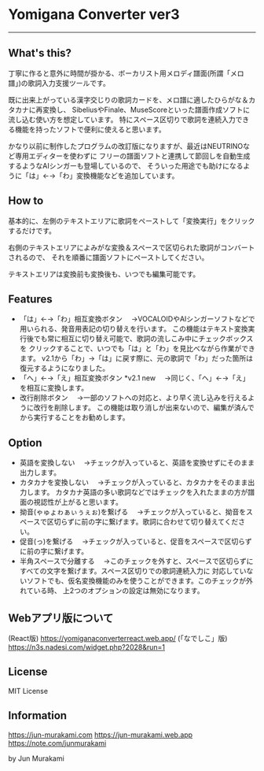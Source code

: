 # Yomigana Converter ver3
----
## What's this?
丁寧に作ると意外に時間が掛かる、ボーカリスト用メロディ譜面(所謂「メロ譜」)の歌詞入力支援ツールです。

既に出来上がっている漢字交じりの歌詞カードを、メロ譜に適したひらがな＆カタカナに再変換し、 SibeliusやFinale、MuseScoreといった譜面作成ソフトに流し込む使い方を想定しています。 特にスペース区切りで歌詞を連続入力できる機能を持ったソフトで便利に使えると思います。

かなり以前に制作したプログラムの改訂版になりますが、最近はNEUTRINOなど専用エディターを使わずに フリーの譜面ソフトと連携して節回しを自動生成するようなAIシンガーも登場しているので、 そういった用途でも助けになるように「は」←→「わ」変換機能などを追加しています。

## How to
基本的に、左側のテキストエリアに歌詞をペーストして「変換実行」をクリックするだけです。

右側のテキストエリアによみがな変換＆スペースで区切られた歌詞がコンバートされるので、 それを順番に譜面ソフトにペーストしてください。

テキストエリアは変換前も変換後も、いつでも編集可能です。

## Features
- 「は」←→「わ」相互変換ボタン 　→VOCALOIDやAIシンガーソフトなどで用いられる、発音用表記の切り替えを行います。 この機能はテキスト変換実行後でも常に相互に切り替え可能で、歌詞の流しこみ中にチェックボックスを クリックすることで、いつでも「は」と「わ」を見比べながら作業ができます。 v2.1から「わ」→「は」に戻す際に、元の歌詞で「わ」だった箇所は復元するようになりました。
- 「へ」←→「え」相互変換ボタン *v2.1 new 　→同じく、「へ」←→「え」を相互に変換します。
- 改行削除ボタン 　→一部のソフトへの対応と、より早く流し込みを行えるように改行を削除します。 この機能は取り消しが出来ないので、編集が済んでから実行することをお勧めします。

## Option
- 英語を変換しない 　→チェックが入っていると、英語を変換せずにそのまま出力します。
- カタカナを変換しない 　→チェックが入っていると、カタカナをそのまま出力します。 カタカナ英語の多い歌詞などではチェックを入れたままの方が譜面の視認性が上がると思います。
- 拗音(ゃゅょゎぁぃぅぇぉ)を繋げる 　→チェックが入っていると、拗音をスペースで区切らずに前の字に繋げます。歌詞に合わせて切り替えてください。
- 促音(っ)を繋げる 　→チェックが入っていると、促音をスペースで区切らずに前の字に繋げます。
- 半角スペースで分離する 　→このチェックを外すと、スペースで区切らずにすべての文字を繋げます。スペース区切りでの歌詞連続入力に 対応していないソフトでも、仮名変換機能のみを使うことができます。このチェックが外れている時、 上2つのオプションの設定は無効になります。

## Webアプリ版について
(React版) https://yomiganaconverterreact.web.app/
(「なでしこ」版) https://n3s.nadesi.com/widget.php?2028&run=1

## License
MIT License

## Information
https://jun-murakami.com
https://jun-murakami.web.app
https://note.com/junmurakami

by Jun Murakami
